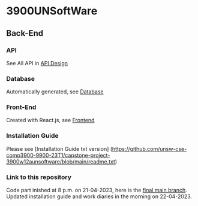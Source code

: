 # 3900UNSoftWare

## Back-End

### API

See All API in [API Design](https://3900w12a-unsoftware.atlassian.net/wiki/spaces/SD/pages/589825/API+Design?atlOrigin=eyJpIjoiNjRlNDg5NmFhOTQ3NDJlYWE1ZDczZTUwZDkyMjM2ZjYiLCJwIjoiaiJ9)

### Database

Automatically generated, see [Database](https://github.com/unsw-cse-comp3900-9900-23T1/capstone-project-3900w12aunsoftware/tree/main/BackEnd/DataBase)

### Front-End

Created with React.js, see [Frontend](https://github.com/unsw-cse-comp3900-9900-23T1/capstone-project-3900w12aunsoftware/tree/main/frontend)

### Installation Guide

Please see [Installation Guide txt version] (https://github.com/unsw-cse-comp3900-9900-23T1/capstone-project-3900w12aunsoftware/blob/main/readme.txt)

### Link to this repository

Code part inished at 8 p.m. on 21-04-2023, here is the [final main branch](https://github.com/unsw-cse-comp3900-9900-23T1/capstone-project-3900w12aunsoftware). Updated installation guide and work diaries in the morning on 22-04-2023.
